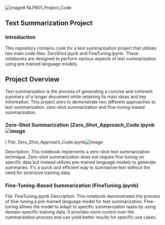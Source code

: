 ![image](https://github.com/khaled1022/NLP801_Project_Code/assets/152799288/a1a5ae81-2afb-417c-bdec-94b8dffbffb1)# NLP801_Project_Code
## Text Summarization Project
### Introduction
This repository contains code for a text summarization project that utilizes two main code files: ZeroShot.ipynb and FineTuning.ipynb. 
These notebooks are designed to perform various aspects of text summarization using pre-trained language models.

## Project Overview
Text summarization is the process of generating a concise and coherent summary of a longer document while retaining its main ideas and key information.
This project aims to demonstrate two different approaches to text summarization: zero-shot summarization and fine-tuning-based summarization.

### Zero-Shot Summarization (Zero_Shot_Approach_Code.ipynb![image](https://github.com/khaled1022/NLP801_Project_Code/assets/152799288/a4de966a-f443-4f6e-b886-fd29ab31ab16)
)
File: Zero_Shot_Approach_Code.ipynb![image](https://github.com/khaled1022/NLP801_Project_Code/assets/152799288/7441346e-e303-4bca-bf58-fdcf0c400f68)

Description: This notebook implements a zero-shot text summarization technique. 
Zero-shot summarization does not require fine-tuning on specific data but instead utilizes pre-trained language models to generate summaries. 
It's a quick and efficient way to summarize text without the need for extensive training data.
### Fine-Tuning-Based Summarization (FineTuning.ipynb)
File: FineTuning.ipynb
Description: This notebook demonstrates the process of fine-tuning a pre-trained language model for text summarization. 
Fine-tuning allows the model to adapt to specific summarization tasks by using domain-specific training data. 
It provides more control over the summarization process and can yield better results for specific use cases.
